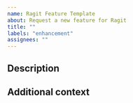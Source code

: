 ```yaml
---
name: Ragit Feature Template
about: Request a new feature for Ragit
title: ""
labels: "enhancement"
assignees: ""
---
```


## Description

<!-- A clear and concise description of what the new feature. -->

## Additional context

<!-- Add any other context about the problem here. -->
